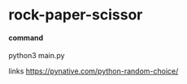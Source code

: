 # rock-paper-scissor

#### command
python3 main.py


links
https://pynative.com/python-random-choice/
